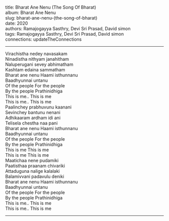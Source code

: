 title: Bharat Ane Nenu (The Song Of Bharat)  
album: Bharat Ane Nenu  
slug: bharat-ane-nenu-(the-song-of-bharat)  
date: 2020  
authors: Ramajogayya Sasthry, Devi Sri Prasad, David simon  
tags: Ramajogayya Sasthry, Devi Sri Prasad, David simon  
connections: updateTheConnections  

------------

Virachistha nedey navasakam  
Ninadistha nithyam janahitham  
Naluperugani sevey abhimatham  
Kashtam edaina sammatham  
Bharat ane nenu Haami isthunnanu  
Baadhyunnai untanu  
Of the people For the people  
By the people Prathinidhiga  
This is me.. This is me  
This is me.. This is me  
Paalinchey prabhuvunu kaanani  
Sevinchey bantunu nenani  
Adhikaaram ardham idi ani  
Telisela chestha naa pani  
Bharat ane nenu Haami isthunnanu  
Baadhyunnai untanu  
Of the people For the people  
By the people Prathinidhiga  
This is me This is me  
This is me This is me  
Maatichaa nene pudamiki  
Paatisthaa praanam chivariki  
Attaduguna nalige kalalaki  
Balamivvani padavulu deniki  
Bharat ane nenu Haami isthunnanu  
Baadhyunnai untanu  
Of the people For the people  
By the people Prathinidhiga  
This is me.. This is me  
This is me.. This is me  


------------
